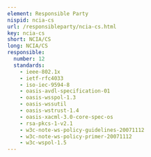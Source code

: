 ```yaml
---
element: Responsible Party
nispid: ncia-cs
url: /responsibleparty/ncia-cs.html
key: ncia-cs
short: NCIA/CS
long: NCIA/CS
responsible:
  number: 12
  standards:
    - ieee-802.1x
    - ietf-rfc4033
    - iso-iec-9594-8
    - oasis-avdl-specification-01
    - oasis-wsspol-1.3
    - oasis-wssutil
    - oasis-wstrust-1.4
    - oasis-xacml-3.0-core-spec-os
    - rsa-pkcs-1-v2.1
    - w3c-note-ws-policy-guidelines-20071112
    - w3c-note-ws-policy-primer-20071112
    - w3c-wspol-1.5
---
```

